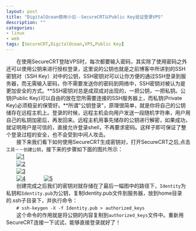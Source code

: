 ```yaml
---
layout: post
title: "DigitalOcean使用小记--SecureCRT以Public Key验证登录VPS"
description: ""
categories: 
- linux
- web
tags: [SecureCRT,DigitalOcean,VPS,Public Key]
---
```


　　在使用SecureCRT登陆VPS时，每次都要输入密码，其实除了使用密码之外还可以使用公钥来进行授权登录，这里说的公钥也就是之前博客中所讲到的SSH密钥对（SSH Key）对中的公钥，SSH密钥对可以让你方便的通过SSH登录到服务器，而无需输入密码，你不需要发送你的密码到网络中，SSH密钥对被认为是更加安全的方式。**SSH密钥对总是成双成对出现的，一把公钥，一把私钥。公钥(Public Key)可以自由的放在您所需要连接的SSH服务器上，而私钥(Private Key)必须稳妥的保管好。**所谓"公钥登录"，原理很简单，就是你将自己的公钥储存在远程主机上。登录的时候，远程主机会向用户发送一段随机字符串，用户用自己的私钥加密后，再发回来。远程主机用事先储存的公钥进行解密，如果成功，就证明用户是可信的，直接允许登录shell，不再要求密码。这样子即可保证了整个登录过程的安全，也不会受到中间人攻击。  
　　接下来我们看下如何使用SecureCRT生成密钥对，打开SecureCRT之后,点击`工具－－创建公钥`，接下来的步骤如下面的图片所示：  
　　[![1](http://7fv9jl.com1.z0.glb.clouddn.com/2015-07-15-SecureCRT-login-with-public-key-1.png-BlogPic)](http://7fv9jl.com1.z0.glb.clouddn.com/2015-07-15-SecureCRT-login-with-public-key-1.png)   
　　[![2](http://7fv9jl.com1.z0.glb.clouddn.com/2015-07-15-SecureCRT-login-with-public-key-2.png-BlogPic)](http://7fv9jl.com1.z0.glb.clouddn.com/2015-07-15-SecureCRT-login-with-public-key-2.png)   
　　[![3](http://7fv9jl.com1.z0.glb.clouddn.com/2015-07-15-SecureCRT-login-with-public-key-3.png-BlogPic)](http://7fv9jl.com1.z0.glb.clouddn.com/2015-07-15-SecureCRT-login-with-public-key-3.png)   
　　[![4](http://7fv9jl.com1.z0.glb.clouddn.com/2015-07-15-SecureCRT-login-with-public-key-4.png-BlogPic)](http://7fv9jl.com1.z0.glb.clouddn.com/2015-07-15-SecureCRT-login-with-public-key-4.png)   　
　　[![5](http://7fv9jl.com1.z0.glb.clouddn.com/2015-07-15-SecureCRT-login-with-public-key-5.png-BlogPic)](http://7fv9jl.com1.z0.glb.clouddn.com/2015-07-15-SecureCRT-login-with-public-key-5.png)  
　　创建完成之后我们的密钥对就存储在了最后一幅图中的路径下，`Identity`为私钥和`Identity.pub`为公钥，复制Identity.pub文件到服务器，放到home目录的.ssh子目录下，并执行命令：  
　　`# ssh-keygen -X -f Identity.pub > authorized_keys`  
　　这个命令的作用就是将公钥的内容复制到`authorized_keys`文件中。重新用SecureCRT连接一下试试，能够直接登录就好了！  
　　